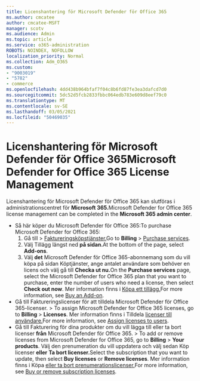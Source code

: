 ```yaml
---
title: Licenshantering för Microsoft Defender för Office 365
ms.author: cmcatee
author: cmcatee-MSFT
manager: scotv
ms.audience: Admin
ms.topic: article
ms.service: o365-administration
ROBOTS: NOINDEX, NOFOLLOW
localization_priority: Normal
ms.collection: Adm_O365
ms.custom:
- "9003019"
- "5782"
- commerce
ms.openlocfilehash: 4dd438b964bfaf7f04c8b6fd87fe3ea3dafcd7d0
ms.sourcegitcommit: 5dc52d5fcb2833fbbc064edb783e609d8eef79c0
ms.translationtype: MT
ms.contentlocale: sv-SE
ms.lasthandoff: 03/05/2021
ms.locfileid: "50469035"
---
```

# <a name="microsoft-defender-for-office-365-license-management"></a><span data-ttu-id="5c777-102">Licenshantering för Microsoft Defender för Office 365</span><span class="sxs-lookup"><span data-stu-id="5c777-102">Microsoft Defender for Office 365 License Management</span></span>

<span data-ttu-id="5c777-103">Licenshantering för Microsoft Defender för Office 365 kan slutföras i administrationscentret för **Microsoft 365.**</span><span class="sxs-lookup"><span data-stu-id="5c777-103">Microsoft Defender for Office 365 license management can be completed in the  **Microsoft 365 admin center**.</span></span>

- <span data-ttu-id="5c777-104">Så här köper du Microsoft Defender för Office 365:</span><span class="sxs-lookup"><span data-stu-id="5c777-104">To purchase Microsoft Defender for Office 365:</span></span>
    1. <span data-ttu-id="5c777-105">Gå till  >  [Faktureringsköpstjänster.](https://go.microsoft.com/fwlink/p/?linkid=868433)</span><span class="sxs-lookup"><span data-stu-id="5c777-105">Go to **Billing** > [Purchase services](https://go.microsoft.com/fwlink/p/?linkid=868433).</span></span>
    2. <span data-ttu-id="5c777-106">Välj Tillägg längst ned **på sidan.**</span><span class="sxs-lookup"><span data-stu-id="5c777-106">At the bottom of the page, select **Add-ons**.</span></span>
    3. <span data-ttu-id="5c777-107">Välj **det** Microsoft Defender för Office 365-abonnemang som du vill köpa på sidan Köptjänster, ange antalet användare som behöver en licens och välj gå till **Checka ut nu.**</span><span class="sxs-lookup"><span data-stu-id="5c777-107">On the **Purchase services** page, select the Microsoft Defender for Office 365 plan that you want to purchase, enter the number of users who need a license, then select **Check out now**.</span></span> <span data-ttu-id="5c777-108">Mer information finns i [Köpa ett tillägg.](https://docs.microsoft.com/microsoft-365/commerce/buy-or-edit-an-add-on)</span><span class="sxs-lookup"><span data-stu-id="5c777-108">For more information, see [Buy an Add-on](https://docs.microsoft.com/microsoft-365/commerce/buy-or-edit-an-add-on).</span></span>
- <span data-ttu-id="5c777-109">Gå till Faktureringslicenser för att tilldela Microsoft Defender för Office 365-licenser.  >  </span><span class="sxs-lookup"><span data-stu-id="5c777-109">To assign Microsoft Defender for Office 365 licenses, go to **Billing** > **Licenses**.</span></span> <span data-ttu-id="5c777-110">Mer information finns i Tilldela [licenser till användare.](https://docs.microsoft.com/microsoft-365/admin/manage/assign-licenses-to-users)</span><span class="sxs-lookup"><span data-stu-id="5c777-110">For more information, see [Assign licenses to users](https://docs.microsoft.com/microsoft-365/admin/manage/assign-licenses-to-users).</span></span>
- <span data-ttu-id="5c777-111">Gå till Fakturering för dina produkter om du vill lägga till eller ta bort licenser **från** Microsoft Defender för Office 365.  >  </span><span class="sxs-lookup"><span data-stu-id="5c777-111">To add or remove licenses from Microsoft Defender for Office 365, go to **Billing** > **Your products**.</span></span> <span data-ttu-id="5c777-112">Välj den prenumeration du vill uppdatera och välj sedan Köp licenser **eller** **Ta bort licenser.**</span><span class="sxs-lookup"><span data-stu-id="5c777-112">Select the subscription that you want to update, then select **Buy licenses** or **Remove licenses**.</span></span> <span data-ttu-id="5c777-113">Mer information finns i Köpa [eller ta bort prenumerationslicenser.](https://docs.microsoft.com/microsoft-365/commerce/licenses/buy-licenses)</span><span class="sxs-lookup"><span data-stu-id="5c777-113">For more information, see [Buy or remove subscription licenses](https://docs.microsoft.com/microsoft-365/commerce/licenses/buy-licenses).</span></span>